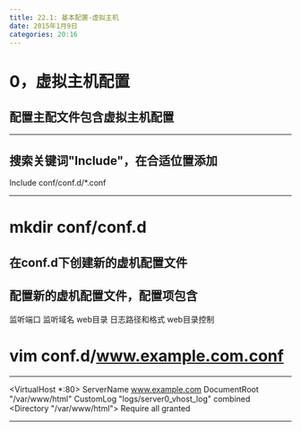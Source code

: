 ```yaml
---
title: 22.1: 基本配置-虚拟主机
date: 2015年1月9日
categories: 20:16
---
```

 
0，虚拟主机配置
====================================
## 配置主配文件包含虚拟主机配置
************************************
## 搜索关键词"Include"，在合适位置添加
Include conf/conf.d/*.conf
************************************
# mkdir conf/conf.d
 
## 在conf.d下创建新的虚机配置文件
## 配置新的虚机配置文件，配置项包含
监听端口
监听域名
web目录
日志路径和格式
web目录控制
# vim conf.d/www.example.com.conf
**************************************************
<VirtualHost *:80>
ServerName www.example.com
DocumentRoot "/var/www/html"
CustomLog "logs/server0_vhost_log" combined
<Directory "/var/www/html">
<RequireAll>
Require all granted
</RequireAll>
</Directory>
</VirtualHost>
**************************************************
